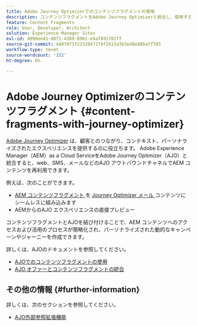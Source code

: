 ```yaml
---
title: Adobe Journey Optimizerでのコンテンツフラグメントの使用
description: コンテンツフラグメントをAdobe Journey Optimizerと統合し、使用する方法を説明します。
feature: Content Fragments
role: User, Developer, Architect
solution: Experience Manager Sites
exl-id: 4090ee41-80f1-4389-8961-e4af891f01ff
source-git-commit: 4407071f2332047270f2613a3b3ed8e88baff785
workflow-type: tm+mt
source-wordcount: '152'
ht-degree: 6%

---
```


# Adobe Journey Optimizerのコンテンツフラグメント {#content-fragments-with-journey-optimizer}

[Adobe Journey Optimizer](https://experienceleague.adobe.com/en/docs/journey-optimizer/using/get-started/get-started) は、顧客とのつながり、コンテキスト、パーソナライズされたエクスペリエンスを提供するのに役立ちます。 Adobe Experience Manager（AEM）as a Cloud ServiceをAdobe Journey Optimizer（AJO）と統合すると、web、SMS、メールなどのAJO アウトバウンドチャネルでAEM コンテンツを再利用できます。

例えば、次のことができます。

* [AEM コンテンツフラグメント ](/help/sites-cloud/administering/content-fragments/overview.md) を [Journey Optimizer メール ](https://experienceleague.adobe.com/en/docs/journey-optimizer/using/channels/email/get-started-email) コンテンツにシームレスに組み込みます
* AEMからのAJO エクスペリエンスの直接プレビュー

コンテンツフラグメントとAJOを結び付けることで、AEM コンテンツへのアクセスおよび活用のプロセスが簡略化され、パーソナライズされた動的なキャンペーンやジャーニーを作成できます。

詳しくは、AJOのドキュメントを参照してください。

* [AJOでのコンテンツフラグメントの使用 ](https://experienceleague.adobe.com/docs/journey-optimizer/using/integrations/aem-fragments.html#integrations)
* [AJO オファーとコンテンツフラグメントの統合 ](https://experienceleague.adobe.com/en/docs/journey-optimizer/using/decisioning/offer-decisioning/managing-offers-in-the-offer-library/configure-offers/add-representations#urls)

## その他の情報 {#further-information}

詳しくは、次のセクションを参照してください。

* [AJO外部参照拡張機能 ](/help/sites-cloud/administering/content-fragments/extension-content-fragment-ajo-external-references.md)
